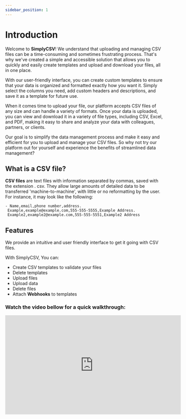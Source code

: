 ```yaml
---
sidebar_position: 1
---
```


#  Introduction

Welcome to __SimplyCSV__! We understand that uploading and managing CSV files can be a time-consuming and sometimes frustrating process. That's why we've created a simple and accessible solution that allows you to quickly and easily create templates and upload and download your files, all in one place.

With our user-friendly interface, you can create custom templates to ensure that your data is organized and formatted exactly how you want it. Simply select the columns you need, add custom headers and descriptions, and save it as a template for future use.

When it comes time to upload your file, our platform accepts CSV files of any size and can handle a variety of formats. Once your data is uploaded, you can view and download it in a variety of file types, including CSV, Excel, and PDF, making it easy to share and analyze your data with colleagues, partners, or clients.

Our goal is to simplify the data management process and make it easy and efficient for you to upload and manage your CSV files. So why not try our platform out for yourself and experience the benefits of streamlined data management?


## What is a CSV file?
__CSV files__ are text files with information separated by commas, saved with the extension . csv. They allow large amounts of detailed data to be transferred 'machine-to-machine', with little or no reformatting by the user.
For instance, it may look like the following:

```
- Name,email,phone number,address.  
 Example,example@example.com,555-555-5555,Example Address.  
 Example2,example2@example.com,555-555-5551,Example2 Address  
```

## Features
We provide an intuitive and user friendly interface to get it going with CSV files.

With SimplyCSV, You can:
- Create CSV templates to validate your files
- Delete templates
- Upload files
- Upload data 
- Delete files
- Attach __Webhooks__ to templates

### Watch the video bellow for a quick walkthrough:
<iframe width="560" height="315" src="https://www.youtube.com/embed/9lHy5XMT3q4" title="YouTube video player" frameborder="0" allow="accelerometer; autoplay; clipboard-write; encrypted-media; gyroscope; picture-in-picture; web-share" allowfullscreen></iframe>


